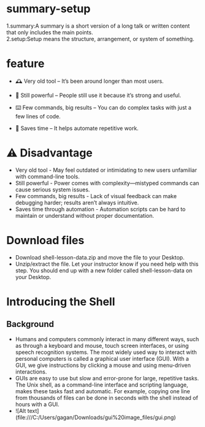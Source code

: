 # summary-setup
1.summary:A summary is a short version of a long talk or written content that only includes the main points.\
2.setup:Setup means the structure, arrangement, or system of something.
# feature
- 🕰️ Very old tool – It’s been around longer than most users.

- 💪 Still powerful – People still use it because it’s strong and useful.

- ⌨️ Few commands, big results – You can do complex tasks with just a few lines of code.

- 🔁 Saves time – It helps automate repetitive work.
# ⚠️ Disadvantage
- Very old tool  - May feel outdated or intimidating to new users unfamiliar with command-line tools.
- Still powerful - Power comes with complexity—mistyped commands can cause serious system issues.
- Few commands, big results - Lack of visual feedback can make debugging harder; results aren’t always intuitive. 
-  Saves time through automation - Automation scripts can be hard to maintain or understand without proper documentation.
  # Download files
- Download shell-lesson-data.zip and move the file to your Desktop.
- Unzip/extract the file. Let your instructor know if you need help with this step. You should end up with a new folder called shell-lesson-data on your Desktop.
# Introducing the Shell
## Background
- Humans and computers commonly interact in many different ways, such as through a keyboard and mouse, touch screen interfaces, or using speech recognition systems. The most widely used way to interact with personal computers is called a graphical user interface (GUI). With a GUI, we give instructions by clicking a mouse and using menu-driven interactions.
- GUIs are easy to use but slow and error-prone for large, repetitive tasks. The Unix shell, as a command-line interface and scripting language, makes these tasks fast and automatic. For example, copying one line from thousands of files can be done in seconds with the shell instead of hours with a GUI.
- ![Alt text] (file:///C:/Users/gagan/Downloads/gui%20image_files/gui.png)
